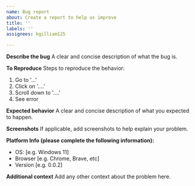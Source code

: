 ```yaml
---
name: Bug report
about: Create a report to help us improve
title: ''
labels: ''
assignees: kgilliam125

---
```


**Describe the bug**
A clear and concise description of what the bug is.

**To Reproduce**
Steps to reproduce the behavior:
1. Go to '...'
2. Click on '....'
3. Scroll down to '....'
4. See error

**Expected behavior**
A clear and concise description of what you expected to happen.

**Screenshots**
If applicable, add screenshots to help explain your problem.

**Platform Info (please complete the following information):**
 - OS: [e.g. Windows 11]
 - Browser [e.g. Chrome, Brave, etc]
 - Version [e.g. 0.0.2]


**Additional context**
Add any other context about the problem here.
